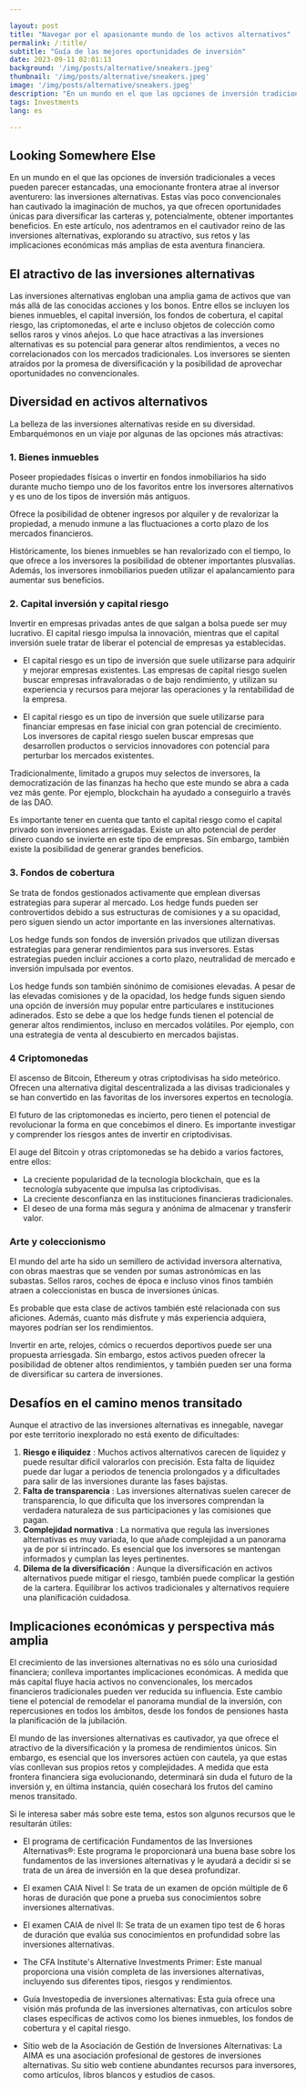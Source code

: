 ```yaml
---

layout: post 
title: "Navegar por el apasionante mundo de los activos alternativos"
permalink: /:title/ 
subtitle: "Guía de las mejores oportunidades de inversión"
date: 2023-09-11 02:01:13 
background: '/img/posts/alternative/sneakers.jpeg'
thumbnail: '/img/posts/alternative/sneakers.jpeg'
image: '/img/posts/alternative/sneakers.jpeg'
description: "En un mundo en el que las opciones de inversión tradicionales a veces pueden parecer estancadas, una emocionante frontera atrae al inversor aventurero: las inversiones alternativas."
tags: Investments
lang: es

---
```



## Looking Somewhere Else

En un mundo en el que las opciones de inversión tradicionales a veces pueden parecer estancadas, una emocionante frontera atrae al inversor aventurero: las inversiones alternativas. Estas vías poco convencionales han cautivado la imaginación de muchos, ya que ofrecen oportunidades únicas para diversificar las carteras y, potencialmente, obtener importantes beneficios. En este artículo, nos adentramos en el cautivador reino de las inversiones alternativas, explorando su atractivo, sus retos y las implicaciones económicas más amplias de esta aventura financiera.

## El atractivo de las inversiones alternativas

Las inversiones alternativas engloban una amplia gama de activos que van más allá de las conocidas acciones y los bonos. Entre ellos se incluyen los bienes inmuebles, el capital inversión, los fondos de cobertura, el capital riesgo, las criptomonedas, el arte e incluso objetos de colección como sellos raros y vinos añejos. Lo que hace atractivas a las inversiones alternativas es su potencial para generar altos rendimientos, a veces no correlacionados con los mercados tradicionales. Los inversores se sienten atraídos por la promesa de diversificación y la posibilidad de aprovechar oportunidades no convencionales.

## Diversidad en activos alternativos

La belleza de las inversiones alternativas reside en su diversidad. Embarquémonos en un viaje por algunas de las opciones más atractivas:

### 1. Bienes inmuebles

Poseer propiedades físicas o invertir en fondos inmobiliarios ha sido durante mucho tiempo uno de los favoritos entre los inversores alternativos y es uno de los tipos de inversión más antiguos.

Ofrece la posibilidad de obtener ingresos por alquiler y de revalorizar la propiedad, a menudo inmune a las fluctuaciones a corto plazo de los mercados financieros.

Históricamente, los bienes inmuebles se han revalorizado con el tiempo, lo que ofrece a los inversores la posibilidad de obtener importantes plusvalías. Además, los inversores inmobiliarios pueden utilizar el apalancamiento para aumentar sus beneficios.

### 2. Capital inversión y capital riesgo

Invertir en empresas privadas antes de que salgan a bolsa puede ser muy lucrativo. El capital riesgo impulsa la innovación, mientras que el capital inversión suele tratar de liberar el potencial de empresas ya establecidas.

- El capital riesgo es un tipo de inversión que suele utilizarse para adquirir y mejorar empresas existentes. Las empresas de capital riesgo suelen buscar empresas infravaloradas o de bajo rendimiento, y utilizan su experiencia y recursos para mejorar las operaciones y la rentabilidad de la empresa.

- El capital riesgo es un tipo de inversión que suele utilizarse para financiar empresas en fase inicial con gran potencial de crecimiento. Los inversores de capital riesgo suelen buscar empresas que desarrollen productos o servicios innovadores con potencial para perturbar los mercados existentes.

Tradicionalmente, limitado a grupos muy selectos de inversores, la democratización de las finanzas ha hecho que este mundo se abra a cada vez más gente. Por ejemplo, blockchain ha ayudado a conseguirlo a través de las DAO.

Es importante tener en cuenta que tanto el capital riesgo como el capital privado son inversiones arriesgadas. Existe un alto potencial de perder dinero cuando se invierte en este tipo de empresas. Sin embargo, también existe la posibilidad de generar grandes beneficios.

### 3. Fondos de cobertura

Se trata de fondos gestionados activamente que emplean diversas estrategias para superar al mercado. Los hedge funds pueden ser controvertidos debido a sus estructuras de comisiones y a su opacidad, pero siguen siendo un actor importante en las inversiones alternativas.

Los hedge funds son fondos de inversión privados que utilizan diversas estrategias para generar rendimientos para sus inversores. Estas estrategias pueden incluir acciones a corto plazo, neutralidad de mercado e inversión impulsada por eventos.

Los hedge funds son también sinónimo de comisiones elevadas. A pesar de las elevadas comisiones y de la opacidad, los hedge funds siguen siendo una opción de inversión muy popular entre particulares e instituciones adinerados. Esto se debe a que los hedge funds tienen el potencial de generar altos rendimientos, incluso en mercados volátiles. Por ejemplo, con una estrategia de venta al descubierto en mercados bajistas.

### 4 Criptomonedas

El ascenso de Bitcoin, Ethereum y otras criptodivisas ha sido meteórico. Ofrecen una alternativa digital descentralizada a las divisas tradicionales y se han convertido en las favoritas de los inversores expertos en tecnología.

El futuro de las criptomonedas es incierto, pero tienen el potencial de revolucionar la forma en que concebimos el dinero. Es importante investigar y comprender los riesgos antes de invertir en criptodivisas.

El auge del Bitcoin y otras criptomonedas se ha debido a varios factores, entre ellos:

- La creciente popularidad de la tecnología blockchain, que es la tecnología subyacente que impulsa las criptodivisas.
- La creciente desconfianza en las instituciones financieras tradicionales.
- El deseo de una forma más segura y anónima de almacenar y transferir valor.

### Arte y coleccionismo

El mundo del arte ha sido un semillero de actividad inversora alternativa, con obras maestras que se venden por sumas astronómicas en las subastas. Sellos raros, coches de época e incluso vinos finos también atraen a coleccionistas en busca de inversiones únicas.

Es probable que esta clase de activos también esté relacionada con sus aficiones. Además, cuanto más disfrute y más experiencia adquiera, mayores podrían ser los rendimientos.

Invertir en arte, relojes, cómics o recuerdos deportivos puede ser una propuesta arriesgada. Sin embargo, estos activos pueden ofrecer la posibilidad de obtener altos rendimientos, y también pueden ser una forma de diversificar su cartera de inversiones.

## Desafíos en el camino menos transitado

Aunque el atractivo de las inversiones alternativas es innegable, navegar por este territorio inexplorado no está exento de dificultades:

1. **Riesgo e iliquidez** : Muchos activos alternativos carecen de liquidez y puede resultar difícil valorarlos con precisión. Esta falta de liquidez puede dar lugar a periodos de tenencia prolongados y a dificultades para salir de las inversiones durante las fases bajistas.
2. **Falta de transparencia** : Las inversiones alternativas suelen carecer de transparencia, lo que dificulta que los inversores comprendan la verdadera naturaleza de sus participaciones y las comisiones que pagan.
3. **Complejidad normativa** : La normativa que regula las inversiones alternativas es muy variada, lo que añade complejidad a un panorama ya de por sí intrincado. Es esencial que los inversores se mantengan informados y cumplan las leyes pertinentes.
4. **Dilema de la diversificación** : Aunque la diversificación en activos alternativos puede mitigar el riesgo, también puede complicar la gestión de la cartera. Equilibrar los activos tradicionales y alternativos requiere una planificación cuidadosa.

## Implicaciones económicas y perspectiva más amplia

El crecimiento de las inversiones alternativas no es sólo una curiosidad financiera; conlleva importantes implicaciones económicas. A medida que más capital fluye hacia activos no convencionales, los mercados financieros tradicionales pueden ver reducida su influencia. Este cambio tiene el potencial de remodelar el panorama mundial de la inversión, con repercusiones en todos los ámbitos, desde los fondos de pensiones hasta la planificación de la jubilación.

El mundo de las inversiones alternativas es cautivador, ya que ofrece el atractivo de la diversificación y la promesa de rendimientos únicos. Sin embargo, es esencial que los inversores actúen con cautela, ya que estas vías conllevan sus propios retos y complejidades. A medida que esta frontera financiera siga evolucionando, determinará sin duda el futuro de la inversión y, en última instancia, quién cosechará los frutos del camino menos transitado.

Si le interesa saber más sobre este tema, estos son algunos recursos que le resultarán útiles:

- El programa de certificación Fundamentos de las Inversiones Alternativas®: Este programa le proporcionará una buena base sobre los fundamentos de las inversiones alternativas y le ayudará a decidir si se trata de un área de inversión en la que desea profundizar.

- El examen CAIA Nivel I: Se trata de un examen de opción múltiple de 6 horas de duración que pone a prueba sus conocimientos sobre inversiones alternativas.

- El examen CAIA de nivel II: Se trata de un examen tipo test de 6 horas de duración que evalúa sus conocimientos en profundidad sobre las inversiones alternativas.

- The CFA Institute's Alternative Investments Primer: Este manual proporciona una visión completa de las inversiones alternativas, incluyendo sus diferentes tipos, riesgos y rendimientos.

- Guía Investopedia de inversiones alternativas: Esta guía ofrece una visión más profunda de las inversiones alternativas, con artículos sobre clases específicas de activos como los bienes inmuebles, los fondos de cobertura y el capital riesgo.

- Sitio web de la Asociación de Gestión de Inversiones Alternativas: La AIMA es una asociación profesional de gestores de inversiones alternativas. Su sitio web contiene abundantes recursos para inversores, como artículos, libros blancos y estudios de casos.